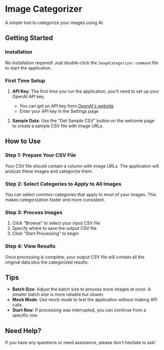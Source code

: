 # Image Categorizer

A simple tool to categorize your images using AI.

## Getting Started

### Installation

No installation required! Just double-click the `ImageCategorizer.command` file to start the application.

### First Time Setup

1. **API Key**: The first time you run the application, you'll need to set up your OpenAI API key.
   - You can get an API key from [OpenAI's website](https://platform.openai.com/api-keys)
   - Enter your API key in the Settings page

2. **Sample Data**: Use the "Get Sample CSV" button on the welcome page to create a sample CSV file with image URLs.

## How to Use

### Step 1: Prepare Your CSV File

Your CSV file should contain a column with image URLs. The application will analyze these images and categorize them.

### Step 2: Select Categories to Apply to All Images

You can select common categories that apply to most of your images. This makes categorization faster and more consistent.

### Step 3: Process Images

1. Click "Browse" to select your input CSV file
2. Specify where to save the output CSV file
3. Click "Start Processing" to begin

### Step 4: View Results

Once processing is complete, your output CSV file will contain all the original data plus the categorized results.

## Tips

- **Batch Size**: Adjust the batch size to process more images at once. A smaller batch size is more reliable but slower.
- **Mock Mode**: Use mock mode to test the application without making API calls.
- **Start Row**: If processing was interrupted, you can continue from a specific row.

## Need Help?

If you have any questions or need assistance, please don't hesitate to ask!
